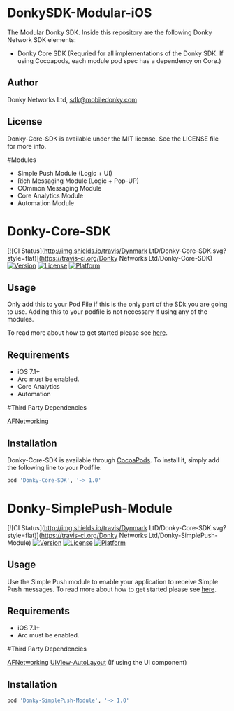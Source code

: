 # DonkySDK-Modular-iOS

The Modular Donky SDK. Inside this repository are the following Donky Network SDK elements:

<ul>
<li>Donky Core SDK (Requried for all implementations of the Donky SDK. If using Cocoapods, each module pod spec has a dependency on Core.)</li>
</ul>

## Author

Donky Networks Ltd, sdk@mobiledonky.com

## License

Donky-Core-SDK is available under the MIT license. See the LICENSE file for more info.

#Modules

<ul>
<li>Simple Push Module (Logic + UI)</li>
<li>Rich Messaging Module (Logic + Pop-UP)</li>
<li>COmmon Messaging Module</li>
<li>Core Analytics Module</li>
<li>Automation Module</li>
</ul>





# Donky-Core-SDK

[![CI Status](http://img.shields.io/travis/Dynmark LtD/Donky-Core-SDK.svg?style=flat)](https://travis-ci.org/Donky Networks Ltd/Donky-Core-SDK)
[![Version](https://img.shields.io/cocoapods/v/Donky-Core-SDK.svg?style=flat)](http://cocoapods.org/pods/Donky-Core-SDK)
[![License](https://img.shields.io/cocoapods/l/Donky-Core-SDK.svg?style=flat)](http://cocoapods.org/pods/Donky-Core-SDK)
[![Platform](https://img.shields.io/cocoapods/p/Donky-Core-SDK.svg?style=flat)](http://cocoapods.org/pods/Donky-Core-SDK)

## Usage

Only add this to your Pod File if this is the only part of the SDk you are going to use. Adding this to your podfile is not necessary if using any of the modules. 

To read more about how to get started please see [here](www.google.com).

## Requirements

<ul>
<li>iOS 7.1+</li>
<li>Arc must be enabled.</li>
<li>Core Analytics</li>
<li>Automation</li>
</ul>


#Third Party Dependencies

[AFNetworking](https://github.com/AFNetworking/AFNetworking)

## Installation

Donky-Core-SDK is available through [CocoaPods](http://cocoapods.org). To install
it, simply add the following line to your Podfile:

```ruby
pod 'Donky-Core-SDK', '~> 1.0'

```


# Donky-SimplePush-Module


[![CI Status](http://img.shields.io/travis/Dynmark LtD/Donky-Core-SDK.svg?style=flat)](https://travis-ci.org/Donky Networks Ltd/Donky-SimplePush-Module)
[![Version](https://img.shields.io/cocoapods/v/Donky-Core-SDK.svg?style=flat)](http://cocoapods.org/pods/Donky-SimplePush-Module)
[![License](https://img.shields.io/cocoapods/l/Donky-Core-SDK.svg?style=flat)](http://cocoapods.org/pods/Donky-SimplePush-Module)
[![Platform](https://img.shields.io/cocoapods/p/Donky-Core-SDK.svg?style=flat)](http://cocoapods.org/pods/Donky-SimplePush-Module)

## Usage

Use the Simple Push module to enable your application to receive Simple Push messages.
To read more about how to get started please see [here](www.google.com).

## Requirements

<ul>
<li>iOS 7.1+</li>
<li>Arc must be enabled.</li>
</ul>


#Third Party Dependencies

[AFNetworking](https://github.com/AFNetworking/AFNetworking)
[UIView-AutoLayout](https://github.com/jrturton/UIView-Autolayout) (If using the UI component)

## Installation


```ruby
pod 'Donky-SimplePush-Module', '~> 1.0'

```

